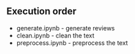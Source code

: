 ## Execution order

- generate.ipynb - generate reviews
- clean.ipynb - clean the text
- preprocess.ipynb - preprocess the text